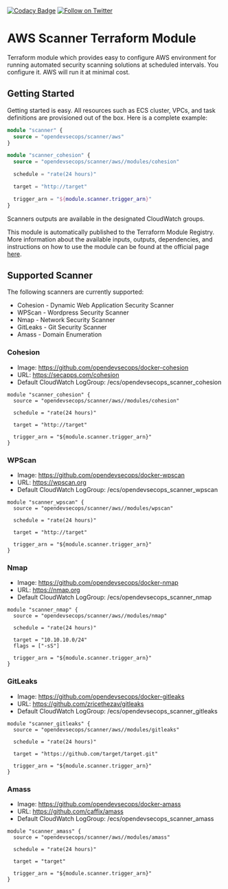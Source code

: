 [![Codacy Badge](https://api.codacy.com/project/badge/Grade/5815b10c6daf46b0a3e6606ce812898e)](https://www.codacy.com/app/OpenDevSecOps/terraform-aws-scanner?utm_source=github.com&amp;utm_medium=referral&amp;utm_content=opendevsecops/terraform-aws-scanner&amp;utm_campaign=Badge_Grade)
[![Follow on Twitter](https://img.shields.io/twitter/follow/opendevsecops.svg?logo=twitter)](https://twitter.com/opendevsecops)

# AWS Scanner Terraform Module

Terraform module which provides easy to configure AWS environment for running automated security scanning solutions at scheduled intervals. You configure it. AWS will run it at minimal cost.

## Getting Started

Getting started is easy. All resources such as ECS cluster, VPCs, and task definitions are provisioned out of the box. Here is a complete example:

```terraform
module "scanner" {
  source = "opendevsecops/scanner/aws"
}

module "scanner_cohesion" {
  source = "opendevsecops/scanner/aws//modules/cohesion"

  schedule = "rate(24 hours)"

  target = "http://target"

  trigger_arn = "${module.scanner.trigger_arn}"
}
```

Scanners outputs are available in the designated CloudWatch groups.

This module is automatically published to the Terraform Module Registry. More information about the available inputs, outputs, dependencies, and instructions on how to use the module can be found at the official page [here](https://registry.terraform.io/modules/opendevsecops/scanner).

## Supported Scanner

The following scanners are currently supported:

* Cohesion - Dynamic Web Application Security Scanner
* WPScan - Wordpress Security Scanner
* Nmap - Network Security Scanner
* GitLeaks - Git Security Scanner
* Amass - Domain Enumeration

### Cohesion

* Image: https://github.com/opendevsecops/docker-cohesion
* URL: https://secapps.com/cohesion
* Default CloudWatch LogGroup: /ecs/opendevsecops_scanner_cohesion

```
module "scanner_cohesion" {
  source = "opendevsecops/scanner/aws//modules/cohesion"

  schedule = "rate(24 hours)"

  target = "http://target"

  trigger_arn = "${module.scanner.trigger_arn}"
}
```

### WPScan

* Image: https://github.com/opendevsecops/docker-wpscan
* URL: https://wpscan.org
* Default CloudWatch LogGroup: /ecs/opendevsecops_scanner_wpscan

```
module "scanner_wpscan" {
  source = "opendevsecops/scanner/aws//modules/wpscan"

  schedule = "rate(24 hours)"

  target = "http://target"

  trigger_arn = "${module.scanner.trigger_arn}"
}
```

### Nmap

* Image: https://github.com/opendevsecops/docker-nmap
* URL: https://nmap.org
* Default CloudWatch LogGroup: /ecs/opendevsecops_scanner_nmap

```
module "scanner_nmap" {
  source = "opendevsecops/scanner/aws//modules/nmap"

  schedule = "rate(24 hours)"

  target = "10.10.10.0/24"
  flags = ["-sS"]

  trigger_arn = "${module.scanner.trigger_arn}"
}
```

### GitLeaks

* Image: https://github.com/opendevsecops/docker-gitleaks
* URL: https://github.com/zricethezav/gitleaks
* Default CloudWatch LogGroup: /ecs/opendevsecops_scanner_gitleaks

```
module "scanner_gitleaks" {
  source = "opendevsecops/scanner/aws//modules/gitleaks"

  schedule = "rate(24 hours)"

  target = "https://github.com/target/target.git"

  trigger_arn = "${module.scanner.trigger_arn}"
}
```

### Amass

* Image: https://github.com/opendevsecops/docker-amass
* URL: https://github.com/caffix/amass
* Default CloudWatch LogGroup: /ecs/opendevsecops_scanner_amass

```
module "scanner_amass" {
  source = "opendevsecops/scanner/aws//modules/amass"

  schedule = "rate(24 hours)"

  target = "target"

  trigger_arn = "${module.scanner.trigger_arn}"
}
```
